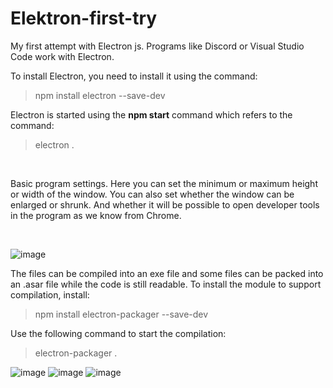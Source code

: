 # Elektron-first-try

My first attempt with Electron js.
Programs like Discord or Visual Studio Code work with Electron.

To install Electron, you need to install it using the command:

> npm install electron --save-dev

Electron is started using the **npm start** command which refers to the command:

> electron .

<br />

Basic program settings.
Here you can set the minimum or maximum height or width of the window. 
You can also set whether the window can be enlarged or shrunk. And whether it will be possible to open developer tools in the program as we know from Chrome.

<br />

![image](https://user-images.githubusercontent.com/43612452/184341270-f7cb98b4-78a6-416d-8da9-664df27733bd.png)

The files can be compiled into an exe file and some files can be packed into an .asar file while the code is still readable.
To install the module to support compilation, install: 

> npm install electron-packager --save-dev

Use the following command to start the compilation: 

> electron-packager . 

![image](https://user-images.githubusercontent.com/43612452/184340704-fa5ef1e3-6794-4e0a-910d-b60f1a373a51.png)
![image](https://user-images.githubusercontent.com/43612452/184340742-c61e7284-4d41-4350-9f67-555765be4c08.png)
![image](https://user-images.githubusercontent.com/43612452/184340812-7534a591-2dd4-4d7f-bcc0-e4c74a995f93.png)
